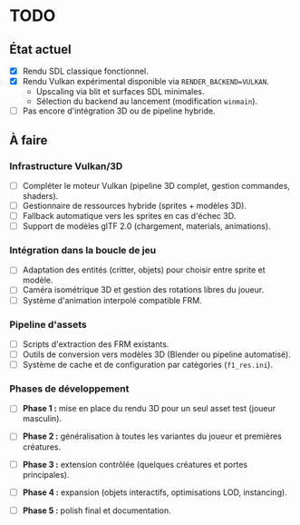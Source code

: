 # TODO

## État actuel

- [x] Rendu SDL classique fonctionnel.
- [x] Rendu Vulkan expérimental disponible via `RENDER_BACKEND=VULKAN`.
  - Upscaling via blit et surfaces SDL minimales.
  - Sélection du backend au lancement (modification `winmain`).
- [ ] Pas encore d'intégration 3D ou de pipeline hybride.

## À faire

### Infrastructure Vulkan/3D
- [ ] Compléter le moteur Vulkan (pipeline 3D complet, gestion commandes, shaders).
- [ ] Gestionnaire de ressources hybride (sprites + modèles 3D).
- [ ] Fallback automatique vers les sprites en cas d'échec 3D.
- [ ] Support de modèles glTF 2.0 (chargement, materials, animations).

### Intégration dans la boucle de jeu
- [ ] Adaptation des entités (critter, objets) pour choisir entre sprite et modèle.
- [ ] Caméra isométrique 3D et gestion des rotations libres du joueur.
- [ ] Système d'animation interpolé compatible FRM.

### Pipeline d'assets
- [ ] Scripts d'extraction des FRM existants.
- [ ] Outils de conversion vers modèles 3D (Blender ou pipeline automatisé).
- [ ] Système de cache et de configuration par catégories (`f1_res.ini`).

### Phases de développement
- [ ] **Phase 1 :** mise en place du rendu 3D pour un seul asset test (joueur masculin).
- [ ] **Phase 2 :** généralisation à toutes les variantes du joueur et premières créatures.
- [ ] **Phase 3 :** extension contrôlée (quelques créatures et portes principales).
- [ ] **Phase 4 :** expansion (objets interactifs, optimisations LOD, instancing).
- [ ] **Phase 5 :** polish final et documentation.

